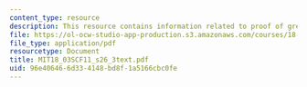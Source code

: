 ```yaml
---
content_type: resource
description: This resource contains information related to proof of green's formula.
file: https://ol-ocw-studio-app-production.s3.amazonaws.com/courses/18-03sc-differential-equations-fall-2011/96e406466d334148bd8f1a5166cbc0fe_MIT18_03SCF11_s26_3text.pdf
file_type: application/pdf
resourcetype: Document
title: MIT18_03SCF11_s26_3text.pdf
uid: 96e40646-6d33-4148-bd8f-1a5166cbc0fe
---
```

